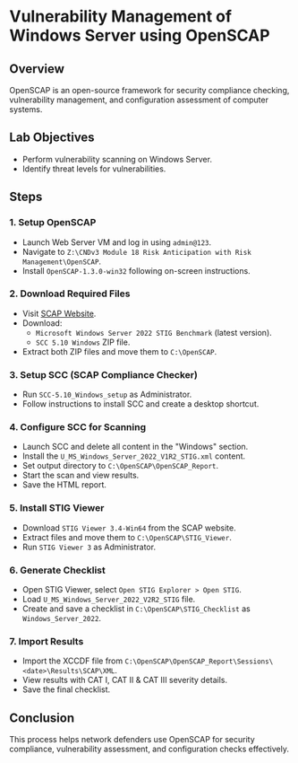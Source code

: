 # Vulnerability Management of Windows Server using OpenSCAP

## Overview
OpenSCAP is an open-source framework for security compliance checking, vulnerability management, and configuration assessment of computer systems.

## Lab Objectives
- Perform vulnerability scanning on Windows Server.
- Identify threat levels for vulnerabilities.

## Steps
### 1. Setup OpenSCAP
- Launch Web Server VM and log in using `admin@123`.
- Navigate to `Z:\CNDv3 Module 18 Risk Anticipation with Risk Management\OpenSCAP`.
- Install `OpenSCAP-1.3.0-win32` following on-screen instructions.

### 2. Download Required Files
- Visit [SCAP Website](https://public.cyber.mil/stigs/scap/).
- Download:
  - `Microsoft Windows Server 2022 STIG Benchmark` (latest version).
  - `SCC 5.10 Windows` ZIP file.
- Extract both ZIP files and move them to `C:\OpenSCAP`.

### 3. Setup SCC (SCAP Compliance Checker)
- Run `SCC-5.10_Windows_setup` as Administrator.
- Follow instructions to install SCC and create a desktop shortcut.

### 4. Configure SCC for Scanning
- Launch SCC and delete all content in the "Windows" section.
- Install the `U_MS_Windows_Server_2022_V1R2_STIG.xml` content.
- Set output directory to `C:\OpenSCAP\OpenSCAP_Report`.
- Start the scan and view results.
- Save the HTML report.

### 5. Install STIG Viewer
- Download `STIG Viewer 3.4-Win64` from the SCAP website.
- Extract files and move them to `C:\OpenSCAP\STIG_Viewer`.
- Run `STIG Viewer 3` as Administrator.

### 6. Generate Checklist
- Open STIG Viewer, select `Open STIG Explorer > Open STIG`.
- Load `U_MS_Windows_Server_2022_V2R2_STIG` file.
- Create and save a checklist in `C:\OpenSCAP\STIG_Checklist` as `Windows_Server_2022`.

### 7. Import Results
- Import the XCCDF file from `C:\OpenSCAP\OpenSCAP_Report\Sessions\<date>\Results\SCAP\XML`.
- View results with CAT I, CAT II & CAT III severity details.
- Save the final checklist.

## Conclusion
This process helps network defenders use OpenSCAP for security compliance, vulnerability assessment, and configuration checks effectively.

